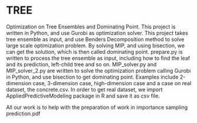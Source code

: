 # TREE
Optimization on Tree Ensembles and Dominating Point.
This project is written in Python, and use Gurobi as optimization solver.
This project takes tree ensemble as input, and use Benders Decomposition method to solve large scale optimization problem.
By solving MIP, and using bisection, we can get the solution, which is then called dominating point.
prepare.py is written to process the tree ensemble as input, including how to find the leaf and its prediction, left-child tree and so on.
MIP_solver.py and MIP_solver_2.py are written to solve the optimization problem calling Gurobi in Python, and use bisection to get dominating point.
Examples include 2-dimension case, 3-dimension case, high-dimension case and a case on real dataset, the concrete.csv.
In order to get real dataset, we import AppliedPredictiveModeling package in R and save it as csv file.

All our work is to help with the preparation of work in importance sampling prediction.pdf
